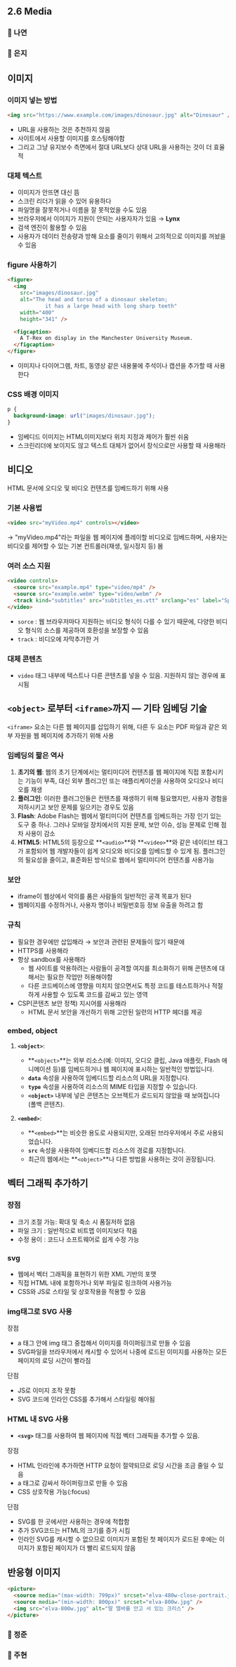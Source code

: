 ## 2.6 Media

### 📝 나연

### 📝 은지
## 이미지

### 이미지 넣는 방법

```html
<img src="https://www.example.com/images/dinosaur.jpg" alt="Dinosaur" />
```

- URL을 사용하는 것은 추천하지 않음
- 사이트에서 사용할 이미지를 호스팅해야함
- 그리고 그냥 유지보수 측면에서 절대 URL보다 상대 URL을 사용하는 것이 더 효율적

### 대체 텍스트

- 이미지가 안뜨면 대신 뜸
- 스크린 리더가 읽을 수 있어 유용하다
- 파일명을 잘못적거나 이름을 잘 못적었을 수도 있음
- 브라우저에서 이미지가 지원이 안되는 사용자자가 있음 → **Lynx**
- 검색 엔진이 활용할 수 있음
- 사용자가 데이터 전송량과 방해 요소를 줄이기 위해서 고의적으로 이미지를 꺼놨을 수 있음

### figure 사용하기

```html
<figure>
  <img
    src="images/dinosaur.jpg"
    alt="The head and torso of a dinosaur skeleton;
            it has a large head with long sharp teeth"
    width="400"
    height="341" />

  <figcaption>
    A T-Rex on display in the Manchester University Museum.
  </figcaption>
</figure>
```

- 이미지나 다이어그램, 차트, 동영상 같은 내용물에 주석이나 캡션을 추가할 때 사용한다

### CSS 배경 이미지

```css
p {
  background-image: url("images/dinosaur.jpg");
}
```

- 임베디드 이미지는 HTML이미지보다 위치 지정과 제어가 훨씬 쉬움
- 스크린리더에 보이지도 않고 텍스트 대체가 없어서 장식으로만 사용할 때 사용해라

## 비디오

HTML 문서에 오디오 및 비디오 컨텐츠를 임베드하기 위해 사용

### 기본 사용법

```html
<video src="myVideo.mp4" controls></video>
```

→ "myVideo.mp4"라는 파일을 웹 페이지에 플레이할 비디오로 임베드하며, 사용자는 비디오를 제어할 수 있는 기본 컨트롤러(재생, 일시정지 등) 봄

### 여러 소스 지원

```html
<video controls>
  <source src="example.mp4" type="video/mp4" />
  <source src="example.webm" type="video/webm" />
  <track kind="subtitles" src="subtitles_es.vtt" srclang="es" label="Spanish" />
</video>
```

- `sorce` : 웹 브라우저마다 지원하는 비디오 형식이 다를 수 있기 때문에, 다양한 비디오 형식의 소스를 제공하여 호환성을 보장할 수 있음
- `track` : 비디오에 자막추가한 거

### 대체 콘텐츠

- `video` 태그 내부에 텍스트나 다른 콘텐츠를 넣을 수 있음. 지원하지 않는 경우에 표시됨

## `<object>` 로부터 `<iframe>`까지 — 기타 임베딩 기술


`<iframe>` 요소는 다른 웹 페이지를 삽입하기 위해, 다른 두 요소는 PDF 파일과 같은 외부 자원을 웹 페이지에 추가하기 위해 사용

### 임베딩의 짧은 역사

1. **초기의 웹**: 웹의 초기 단계에서는 멀티미디어 컨텐츠를 웹 페이지에 직접 포함시키는 기능이 부족, 대신 외부 플러그인 또는 애플리케이션을 사용하여 오디오나 비디오를 재생
2. **플러그인**: 이러한 플러그인들은 컨텐츠를 재생하기 위해 필요했지만, 사용자 경험을 저하시키고 보안 문제를 일으키는 경우도 있음
3. **Flash**: Adobe Flash는 웹에서 멀티미디어 컨텐츠를 임베드하는 가장 인기 있는 도구 중 하나. 그러나 모바일 장치에서의 지원 문제, 보안 이슈, 성능 문제로 인해 점차 사용이 감소
4. **HTML5**: HTML5의 등장으로 **`<audio>`**와 **`<video>`**와 같은 네이티브 태그가 포함되어 웹 개발자들이 쉽게 오디오와 비디오를 임베드할 수 있게 됨. 플러그인의 필요성을 줄이고, 표준화된 방식으로 웹에서 멀티미디어 컨텐츠를 사용가능

### 보안

- iframe이 웹상에서 악의를 품은 사람들의 일반적인 공격 목표가 된다
- 웹페이지를 수정하거나, 사용자 명이나 비밀번호등 정보 유출을 하려고 함

### 규칙

- 필요한 경우에만 삽입해라 → 보안과 관련된 문제들이 많기 때문에
- HTTPS를 사용해라
- 항상 sandbox를 사용해라
    - 웹 사이트를 악용하려는 사람들이 공격할 여지를 최소화하기 위해 콘텐츠에 대해서는 필요한 작업만 허용해야함
    - 다른 코드베이스에 영향을 미치지 않으면서도 특정 코드를 테스트하거나 적절하게 사용할 수 있도록 코드를 감싸고 있는 영역
- CSP(콘텐츠 보안 정책) 지시어를 사용해라
    - HTML 문서 보안을 개선하기 위해 고안된 일련의 HTTP 헤더를 제공

### embed, object

1. **`<object>`**:
    - **`<object>`**는 외부 리소스(예: 이미지, 오디오 클립, Java 애플릿, Flash 애니메이션 등)를 임베드하거나 웹 페이지에 표시하는 일반적인 방법입니다.
    - **`data`** 속성을 사용하여 임베디드할 리소스의 URL을 지정합니다.
    - **`type`** 속성을 사용하여 리소스의 MIME 타입을 지정할 수 있습니다.
    - **`<object>`** 내부에 넣은 콘텐츠는 오브젝트가 로드되지 않았을 때 보여집니다 (폴백 콘텐츠).
    
2. **`<embed>`**:
    - **`<embed>`**는 비슷한 용도로 사용되지만, 오래된 브라우저에서 주로 사용되었습니다.
    - **`src`** 속성을 사용하여 임베디드할 리소스의 경로를 지정합니다.
    - 최근의 웹에서는 **`<object>`**나 다른 방법을 사용하는 것이 권장됩니다.

## 벡터 그래픽 추가하기

### 장점

- 크기 조절 가능: 확대 및 축소 시 품질저하 없음
- 파일 크기 : 일반적으로 비트맵 이미지보다 작음
- 수정 용이 : 코드나 소프트웨어로 쉽게 수정 가능

### svg

- 웹에서 벡터 그래픽을 표현하기 위한 XML 기반의 포맷
- 직접 HTML 내에 포함하거나 외부 파일로 링크하여 사용가능
- CSS와 JS로 스타일 및 상호작용을 적용할 수 있음

### img태그로 SVG 사용

장점

- a 태그 안에 img 태그 중첩해서 이미지를 하이퍼링크로 만들 수 있음
- SVG파일을 브라우저에서  캐시할 수 있어서 나중에 로드된 이미지를 사용하는 모든 페이지의 로딩 시간이 빨라짐

단점

- JS로 이미지 조작 못함
- SVG 코드에 인라인 CSS를 추가해서 스타일링 해야됨

### **HTML 내 SVG 사용**

- **`<svg>`**  태그를 사용하여 웹 페이지에 직접 벡터 그래픽을 추가할 수 있음.

장점

- HTML 인라인에 추가하면 HTTP 요청이 절약되므로 로딩 시간을 조금 줄일 수 있음
- a 태그로 감싸서 하이퍼링크로 만들 수 있음
- CSS 상호작용 가능(:focus)

단점 

- SVG를 한 곳에서만 사용하는 경우에 적합함
- 추가 SVG코드는 HTML의 크기를 증가 시킴
- 인라인 SVG를 캐시할 수 없으므로 이미지가 포함된 첫 페이지가 로드된 후에는 이미지가 포함된 페이지가 더 빨리 로드되지 않음

## 반응형 이미지

```html
<picture>
  <source media="(max-width: 799px)" srcset="elva-480w-close-portrait.jpg" />
  <source media="(min-width: 800px)" srcset="elva-800w.jpg" />
  <img src="elva-800w.jpg" alt="딸 엘바를 안고 서 있는 크리스" />
</picture>
```

### 📝 정준

### 📝 주현
